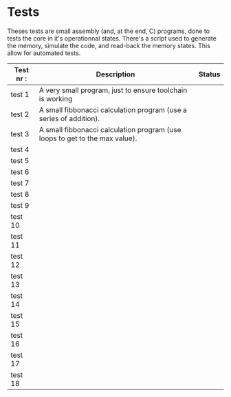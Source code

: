 # Tests

Theses tests are small assembly (and, at the end, C) programs, done to tests the core in it's operationnal states.
There's a script used to generate the memory, simulate the code, and read-back the memory states. This allow for automated tests.

| Test nr :  | Description                                                                                              | Status |
|------------|----------------------------------------------------------------------------------------------------------|--------|
| test 1     | A very small program, just to ensure toolchain is working                                                |        |
| test 2     | A small fibbonacci calculation program (use a series of addition).                                       |        |
| test 3     | A small fibbonacci calculation program (use loops to get to the max value).                              |        |
| test 4     |                                                                                                          |        |
| test 5     |                                                                                                          |        |
| test 6     |                                                                                                          |        |
| test 7     |                                                                                                          |        |
| test 8     |                                                                                                          |        |
| test 9     |                                                                                                          |        |
| test 10    |                                                                                                          |        |
| test 11    |                                                                                                          |        |
| test 12    |                                                                                                          |        |
| test 13    |                                                                                                          |        |
| test 14    |                                                                                                          |        |
| test 15    |                                                                                                          |        |
| test 16    |                                                                                                          |        |
| test 17    |                                                                                                          |        |
| test 18    |                                                                                                          |        |

